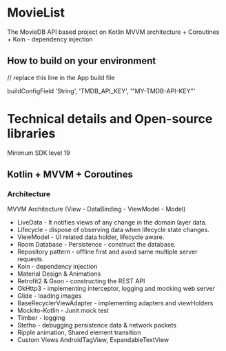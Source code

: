 # MovieList
The MovieDB API based project on Kotlin MVVM architecture + Coroutines + Koin - dependency injection

## How to build on your environment
// replace this line in the App build file 

buildConfigField 'String', 'TMDB_API_KEY', '"MY-TMDB-API-KEY"'


# Technical details and  Open-source libraries
Minimum SDK level 19
## Kotlin + MVVM  + Coroutines
### Architecture
MVVM Architecture (View - DataBinding - ViewModel - Model)
* LiveData -  It notifies views of any change in the domain layer data.
* Lifecycle - dispose of observing data when lifecycle state changes.
* ViewModel - UI related data holder, lifecycle aware.
* Room Database - Persistence - construct the database.
* Repository pattern - offline first and avoid same multiple server requests.
* Koin - dependency injection
* Material Design & Animations
* Retrofit2 & Gson - constructing the REST API
* OkHttp3 - implementing interceptor, logging and mocking web server
* Glide - loading images
* BaseRecyclerViewAdapter - implementing adapters and viewHolders
* Mockito-Kotlin - Junit mock test
* Timber - logging
* Stetho - debugging persistence data & network packets
* Ripple animation, Shared element transition
* Custom Views AndroidTagView, ExpandableTextView

